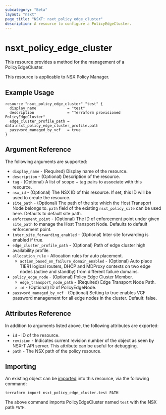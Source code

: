 ```yaml
---
subcategory: "Beta"
layout: "nsxt"
page_title: "NSXT: nsxt_policy_edge_cluster"
description: A resource to configure a PolicyEdgeCluster.
---
```


# nsxt_policy_edge_cluster

This resource provides a method for the management of a PolicyEdgeCluster.

This resource is applicable to NSX Policy Manager.

## Example Usage

```hcl
resource "nsxt_policy_edge_cluster" "test" {
  display_name              = "test"
  description               = "Terraform provisioned PolicyEdgeCluster"
  edge_cluster_profile_path = data.nsxt_policy_edge_cluster_profile.path
  password_managed_by_vcf   = true
}
```

## Argument Reference

The following arguments are supported:

* `display_name` - (Required) Display name of the resource.
* `description` - (Optional) Description of the resource.
* `tag` - (Optional) A list of scope + tag pairs to associate with this resource.
* `nsx_id` - (Optional) The NSX ID of this resource. If set, this ID will be used to create the resource.
* `site_path` - (Optional) The path of the site which the Host Transport Node belongs to. `path` field of the existing `nsxt_policy_site` can be used here. Defaults to default site path.
* `enforcement_point` - (Optional) The ID of enforcement point under given `site_path` to manage the Host Transport Node. Defaults to default enforcement point.
* `inter_site_forwarding_enabled` - (Optional) Inter site forwarding is enabled if true.
* `edge_cluster_profile_path` - (Optional) Path of edge cluster high availability profile.
* `allocation_rule` - Allocation rules for auto placement.
  * `action_based_on_failure_domain_enabled` - (Optional) Auto place TIER1 logical routers, DHCP and MDProxy contexts on two edge nodes (active and standby) from different failure domains.
* `policy_edge_node` - (Optional) Policy Edge Cluster Member.
  * `edge_transport_node_path` - (Required) Edge Transport Node Path.
  * `id` - (Optional) ID of PolicyEdgeNode.
* `password_managed_by_vcf` - (Optional) Setting to true enables VCF password management for all edge nodes in the cluster. Default: false.

## Attributes Reference

In addition to arguments listed above, the following attributes are exported:

* `id` - ID of the resource.
* `revision` - Indicates current revision number of the object as seen by NSX-T API server. This attribute can be useful for debugging.
* `path` - The NSX path of the policy resource.

## Importing

An existing object can be [imported][docs-import] into this resource, via the following command:

[docs-import]: https://www.terraform.io/cli/import

```
terraform import nsxt_policy_edge_cluster.test PATH
```

The above command imports PolicyEdgeCluster named `test` with the NSX path `PATH`.
